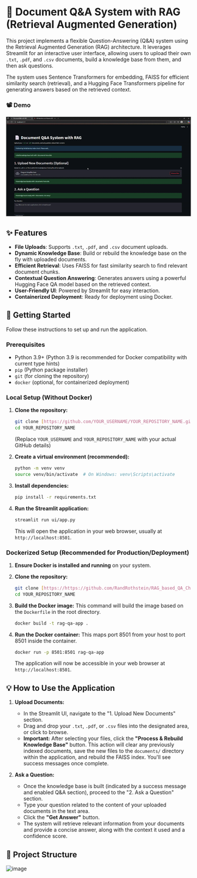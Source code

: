 # 📄 Document Q&A System with RAG (Retrieval Augmented Generation)

This project implements a flexible Question-Answering (Q&A) system using the Retrieval Augmented Generation (RAG) architecture. It leverages Streamlit for an interactive user interface, allowing users to upload their own `.txt`, `.pdf`, and `.csv` documents, build a knowledge base from them, and then ask questions.

The system uses Sentence Transformers for embedding, FAISS for efficient similarity search (retrieval), and a Hugging Face Transformers pipeline for generating answers based on the retrieved context.

### 📽 Demo
![Demo](recordings/DemoSample.gif)


## ✨ Features

* **File Uploads**: Supports `.txt`, `.pdf`, and `.csv` document uploads.
* **Dynamic Knowledge Base**: Build or rebuild the knowledge base on the fly with uploaded documents.
* **Efficient Retrieval**: Uses FAISS for fast similarity search to find relevant document chunks.
* **Contextual Question Answering**: Generates answers using a powerful Hugging Face QA model based on the retrieved context.
* **User-Friendly UI**: Powered by Streamlit for easy interaction.
* **Containerized Deployment**: Ready for deployment using Docker.

## 🚀 Getting Started

Follow these instructions to set up and run the application.

### Prerequisites

* Python 3.9+ (Python 3.9 is recommended for Docker compatibility with current type hints)
* `pip` (Python package installer)
* `git` (for cloning the repository)
* `docker` (optional, for containerized deployment)

### Local Setup (Without Docker)

1.  **Clone the repository:**
    ```bash
    git clone [https://github.com/YOUR_USERNAME/YOUR_REPOSITORY_NAME.git](https://github.com/YOUR_USERNAME/YOUR_REPOSITORY_NAME.git)
    cd YOUR_REPOSITORY_NAME
    ```
    (Replace `YOUR_USERNAME` and `YOUR_REPOSITORY_NAME` with your actual GitHub details)

2.  **Create a virtual environment (recommended):**
    ```bash
    python -m venv venv
    source venv/bin/activate  # On Windows: venv\Scripts\activate
    ```

3.  **Install dependencies:**
    ```bash
    pip install -r requirements.txt
    ```

4.  **Run the Streamlit application:**
    ```bash
    streamlit run ui/app.py
    ```
    This will open the application in your web browser, usually at `http://localhost:8501`.

### Dockerized Setup (Recommended for Production/Deployment)

1.  **Ensure Docker is installed and running** on your system.

2.  **Clone the repository:**
    ```bash
    git clone [https://https://github.com/RandRothstein/RAG_based_QA_Chat_Bot_LLM.git](https://github.com/YOUR_USERNAME/YOUR_REPOSITORY_NAME.git)
    cd YOUR_REPOSITORY_NAME
    ```

3.  **Build the Docker image:**
    This command will build the image based on the `Dockerfile` in the root directory.
    ```bash
    docker build -t rag-qa-app .
    ```

4.  **Run the Docker container:**
    This maps port 8501 from your host to port 8501 inside the container.
    ```bash
    docker run -p 8501:8501 rag-qa-app
    ```
    The application will now be accessible in your web browser at `http://localhost:8501`.

## 💡 How to Use the Application

1.  **Upload Documents:**
    * In the Streamlit UI, navigate to the "1. Upload New Documents" section.
    * Drag and drop your `.txt`, `.pdf`, or `.csv` files into the designated area, or click to browse.
    * **Important:** After selecting your files, click the **"Process & Rebuild Knowledge Base"** button. This action will clear any previously indexed documents, save the new files to the `documents/` directory within the application, and rebuild the FAISS index. You'll see success messages once complete.

2.  **Ask a Question:**
    * Once the knowledge base is built (indicated by a success message and enabled Q&A section), proceed to the "2. Ask a Question" section.
    * Type your question related to the content of your uploaded documents in the text area.
    * Click the **"Get Answer"** button.
    * The system will retrieve relevant information from your documents and provide a concise answer, along with the context it used and a confidence score.

## 📁 Project Structure

![image](https://github.com/user-attachments/assets/beffe297-0245-4f35-8933-9e0059f5d7d6)



